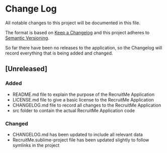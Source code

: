 # Change Log
All notable changes to this project will be documented in this file.

The format is based on [Keep a Changelog](http://keepachangelog.com/) and this project adheres to [Semantic Versioning](http://semver.org/).

So far there have been no releases to the application, so the Changelog will record everything that is being added and changed.

## [Unreleased]
### Added
- README.md file to explain the purpose of the RecruitMe Application
- LICENSE.md file to give a basic license to the RecruitMe Application
- CHANGELOG.md file to record all changes to the RecruitMe Application
- src folder to contain the actual RecruitMe Application code

### Changed
- CHANGELOG.md has been updated to include all relevant data
- RecruitMe.sublime-project file has been updated slightly to follow symlinks in the project